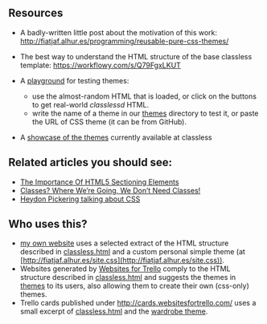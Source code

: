 ## Resources

* A badly-written little post about the motivation of this work: http://fiatjaf.alhur.es/programming/reusable-pure-css-themes/
* The best way to understand the HTML structure of the base classless template: https://workflowy.com/s/Q79FgxLKUT
* A [playground](http://fiatjaf.alhur.es/classless/playground/) for testing themes:

  * use the almost-random HTML that is loaded, or click on the buttons to get real-world _classlessd_ HTML.
  * write the name of a theme in our [themes](https://github.com/fiatjaf/classless/tree/gh-pages/themes) directory to test it, or paste the URL of CSS theme (it can be from GitHub).
* A [showcase of the themes](http://fiatjaf.alhur.es/classless/showcase/) currently available at classless


## Related articles you should see:

  * [The Importance Of HTML5 Sectioning Elements](http://www.smashingmagazine.com/2013/01/18/the-importance-of-sections/)
  * [Classes? Where We’re Going, We Don’t Need Classes!](http://www.smashingmagazine.com/2012/06/19/classes-where-were-going-we-dont-need-classes/)
  * [Heydon Pickering talking about CSS](https://vimeo.com/101718785)

## Who uses this?

* [my own website](http://fiatjaf.alhur.es/) uses a selected extract of the HTML structure described in [classless.html](https://github.com/fiatjaf/classless/tree/gh-pages/classless.html) and a custom personal simple theme (at [http://fiatjaf.alhur.es/site.css](http://fiatjaf.alhur.es/site.css)).
* Websites generated by [Websites for Trello](http://websitesfortrello.com/) comply to the HTML structure described in [classless.html](https://github.com/fiatjaf/classless/tree/gh-pages/classless.html) and suggests the themes in [themes](https://github.com/fiatjaf/classless/tree/gh-pages/themes) to its users, also allowing them to create their own (css-only) themes.
* Trello cards published under http://cards.websitesfortrello.com/ uses a small excerpt of [classless.html](https://github.com/fiatjaf/classless/tree/gh-pages/classless.html) and the [wardrobe theme](https://github.com/fiatjaf/classless/blob/gh-pages/themes/wardrobe.css).
